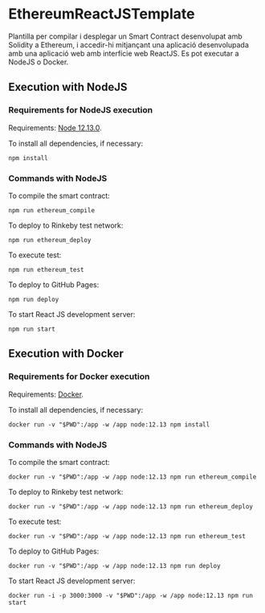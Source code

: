 # EthereumReactJSTemplate
Plantilla per compilar i desplegar un Smart Contract desenvolupat amb Solidity a Ethereum, i accedir-hi mitjançant una aplicació desenvolupada amb una aplicació web amb interfície web ReactJS. Es pot executar a NodeJS o Docker.

## Execution with NodeJS

### Requirements for NodeJS execution
Requirements: [Node 12.13.0](https://nodejs.org/en/download/).

To install all dependencies, if necessary:
```
npm install
```

### Commands with NodeJS
To compile the smart contract:
```
npm run ethereum_compile
```

To deploy to Rinkeby test network:
```
npm run ethereum_deploy
```

To execute test:
```
npm run ethereum_test
```

To deploy to GitHub Pages:
```
npm run deploy
```

To start React JS development server:
```
npm run start
```

## Execution with Docker

### Requirements for Docker execution
Requirements: [Docker](https://docs.docker.com/get-docker/).

To install all dependencies, if necessary:
```
docker run -v "$PWD":/app -w /app node:12.13 npm install
```

### Commands with NodeJS
To compile the smart contract:
```
docker run -v "$PWD":/app -w /app node:12.13 npm run ethereum_compile
```

To deploy to Rinkeby test network:
```
docker run -v "$PWD":/app -w /app node:12.13 npm run ethereum_deploy
```

To execute test:
```
docker run -v "$PWD":/app -w /app node:12.13 npm run ethereum_test
```

To deploy to GitHub Pages:
```
docker run -v "$PWD":/app -w /app node:12.13 npm run deploy
```

To start React JS development server:
```
docker run -i -p 3000:3000 -v "$PWD":/app -w /app node:12.13 npm run start
```


